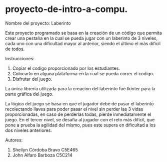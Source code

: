 # proyecto-de-intro-a-compu.
Nombre del proyecto: Laberinto

Este proyecto programado se basa en la creación de un código que permita crear una pestaña en la cual se pueda jugar con un laberinto de 3 niveles, cada uno con una dificultad mayor al anterior, siendo el último el más difícil de todos.

Instrucciones:
1. Copiar el codigo proporcionado por los estudiantes.
2. Colocarlo en alguna plataforma en la cual se pueda correr el codigo.
3. Disfrutar del juego.

La única libreria utilizada para la creacion del laberinto fue tkinter para la parte gráfica del juego.

La lógica del juego se basa en que el jugador debe de pasar el laberinto recolectando llaves para poder pasar el nivel sin perder las 3 vidas proporcionadas, en caso de perderlas todas, pierde inmediatamente el juego. En el tercer nivel, se desafía al jugador con el reto más difícil, que pone a prueba la agilidad del mismo, pues este supera en dificultad a los dos niveles anteriores.

Autores:
1. Sheilyn Córdoba Bravo C5E465
2. John Alfaro Barboza C5C214
